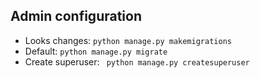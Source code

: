 ## Admin configuration

- Looks changes: ``python manage.py makemigrations``
- Default: `python manage.py migrate`
- Create superuser: ` python manage.py createsuperuser`
